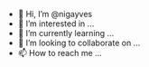- 👋 Hi, I’m @nigayves
- 👀 I’m interested in ...
- 🌱 I’m currently learning ...
- 💞️ I’m looking to collaborate on ...
- 📫 How to reach me ...

<!---
nigayves/nigayves is a ✨ special ✨ repository because its `README.md` (this file) appears on your GitHub profile.
You can click the Preview link to take a look at your changes.
--->
